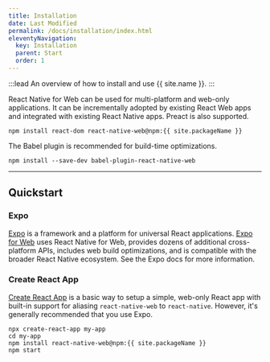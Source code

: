 ```yaml
---
title: Installation
date: Last Modified
permalink: /docs/installation/index.html
eleventyNavigation:
  key: Installation
  parent: Start
  order: 1
---
```


:::lead
An overview of how to install and use {{ site.name }}.
:::

React Native for Web can be used for multi-platform and web-only applications. It can be incrementally adopted by existing React Web apps and integrated with existing React Native apps. Preact is also supported.

```shell
npm install react-dom react-native-web@npm:{{ site.packageName }}
```

The Babel plugin is recommended for build-time optimizations.

```shell
npm install --save-dev babel-plugin-react-native-web
```

---

## Quickstart

### Expo

[Expo](https://expo.dev) is a framework and a platform for universal React applications. [Expo for Web](https://docs.expo.dev/workflow/web/) uses React Native for Web, provides dozens of additional cross-platform APIs, includes web build optimizations, and is compatible with the broader React Native ecosystem. See the Expo docs for more information.

### Create React App

[Create React App](https://github.com/facebook/create-react-app) is a basic way to setup a simple, web-only React app with built-in support for aliasing `react-native-web` to `react-native`. However, it's generally recommended that you use Expo.

```shell
npx create-react-app my-app
cd my-app
npm install react-native-web@npm:{{ site.packageName }}
npm start
```
